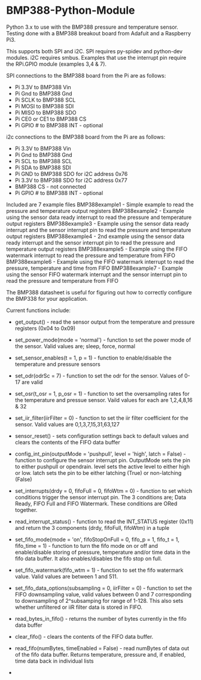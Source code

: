 # BMP388-Python-Module
Python 3.x to use with the BMP388 pressure and temperature sensor. Testing done with a BMP388 breakout
 board from Adafuit and a Raspberry Pi3.

This supports both SPI and i2C. SPI requires py-spidev and python-dev modules. i2C requires smbus.
Examples that use the interrupt pin require the RPi.GPIO module (examples 3,4 & 7).

SPI connections to the BMP388 board from the Pi are as follows:
- Pi 3.3V to BMP388 Vin
- Pi Gnd to BMP388 Gnd
- Pi SCLK to BMP388 SCL
- Pi MOSI to BMP388 SDI
- Pi MISO to BMP388 SDO
- Pi CE0 or CE1 to BMP388 CS
- Pi GPIO # to BMP388 INT - optional

i2c connections to the BMP388 board from the Pi are as follows:
- Pi 3.3V to BMP388 Vin
- Pi Gnd to BMP388 Gnd
- Pi SCL to BMP388 SCL
- Pi SDA to BMP388 SDI
- Pi GND to BMP388 SDO for i2C address 0x76
- Pi 3.3V to BMP388 SDO for i2C address 0x77
- BMP388 CS - not connected
- Pi GPIO # to BMP388 INT - optional

Included are 7 example files
BMP388example1 - Simple example to read the pressure and temperature output registers
BMP388example2 - Example using the sensor data ready interrupt to read the pressure and temperature output registers
BMP388example3 - Example using the sensor data ready interrupt and the sensor interrupt pin to read the pressure and
temperature output registers
BMP388example4 - 2nd example using the sensor data ready interrupt and the sensor interrupt pin to read the pressure and
temperature output registers
BMP388example5 - Example using the FIFO watermark interrupt to read the pressure and temperature from FIFO
BMP388example6 - Example using the FIFO watermark interrupt to read the pressure, temperature and time from FIFO
BMP388example7 - Example using the sensor FIFO watermark interrupt and the sensor interrupt pin to read the pressure and temperature
from FIFO

The BMP388 datasheet is useful for figuring out how to correctly configure the BMP338 for your application.

Current functions include:
- get_output() - read the sensor output from the temperature and pressure registers (0x04 to 0x09)
- set_power_mode(mode = 'normal') - function to set the power mode of the sensor. Valid values are; sleep, force, normal
- set_sensor_enables(t = 1, p = 1) - function to enable/disable the temperature and pressure sensors
- set_odr(odrSc = 7) - function to set the odr for the sensor. Values of 0-17 are valid
- set_osr(t_osr = 1, p_osr = 1) - function to set the oversampling rates for the temperature and pressue sensor. Vaild values for each are 1,2,4,8,16 & 32
- set_iir_filter(iirFilter = 0) - function to set the iir filter coefficient for the sensor. Valid values are 0,1,3,7,15,31,63,127
- sensor_reset() - sets configuration settings back to default values and clears the contents of the FIFO data buffer

- config_int_pin(outputMode = 'pushpull', level = 'high', latch = False) - function to configure the sensor interrupt pin. OutputMode sets the pin
 to either pushpull or opendrain.  level sets the active level to either high or low. latch sets the pin to be either latching (True) 
or non-latching (False)
- set_interrupts(drdy = 0, fifoFull = 0, fifoWtm = 0) - function to set which conditions trigger the sensor interrupt pin. The 3 conditions are;
 Data Ready, FIFO Full and FIFO Watermark. These conditions are ORed together.
- read_interrupt_status() - function to read the INT_STATUS register (0x11) and return the 3 components 
(drdy, fifoFull, fifoWtm) in a tuple

- set_fifo_mode(mode = 'on', fifoStopOnFull = 0, fifo_p = 1, fifo_t = 1, fifo_time = 1) - function to turn the fifo mode on or off and 
enable/disable storing of pressure, temperature and/or time data in the fifo data buffer. It also enables/disables the fifo stop on full.
- set_fifo_watermark(fifo_wtm = 1) - function to set the fifo watermark value. Valid values are between 1 and 511.
- set_fifo_data_options(subsampling = 0, iirFilter = 0) - function to set the FIFO downsampling value, valid values between 0 and 7 
corresponding to downsampling of 2^subsamping for range of 1-128. This also sets whether unfiltered or iiR filter data is stored in FIFO.
- read_bytes_in_fifo() - returns the number of bytes currently in the fifo data buffer
- clear_fifo() - clears the contents of the FIFO data buffer.
- read_fifo(numBytes, timeEnabled = False) - read numBytes of data out of the fifo data buffer. Returns temperature, pressure and, if enabled, time data
back in individual lists
-